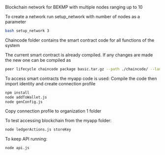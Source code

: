 Blockchain network for BEKMP with multiple nodes ranging up to 10

To create a network run setup_network with number of nodes as a parameter

```bash
bash setup_network 3
```

Chaincode folder contains the smart contract code for all functions of the system

The current smart contract is already compiled. If any changes are made the new one can be compiled as

```bash
peer lifecycle chaincode package basic.tar.gz --path ./chaincode/ --lang node --label basic
```

To access smart contracts the myapp code is used:
Compile the code then import identity and create connection profile

```bash
npm install
node addToWallet.js
node genConfig.js
```
Copy connection profile to organization 1 folder

To test accessing blockchain from the myapp folder:

```bash
node ledgerActions.js storeKey
```

To keep API running:

```bash
node api.js
```

